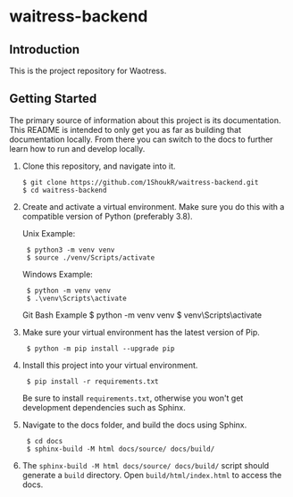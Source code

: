# waitress-backend

## Introduction

This is the project repository for Waotress.

## Getting Started

The primary source of information about this project is its documentation. This README is intended to only get you as far as building that documentation locally. From there you can switch to the docs to further learn how to run and develop locally.

1. Clone this repository, and navigate into it. 

       $ git clone https://github.com/1ShoukR/waitress-backend.git
       $ cd waitress-backend

1. Create and activate a virtual environment. Make sure you do this with a compatible version of Python (preferably 3.8). 

    Unix Example:

        $ python3 -m venv venv
        $ source ./venv/Scripts/activate

    Windows Example:

        $ python -m venv venv
        $ .\venv\Scripts\activate

    Git Bash Example
        $ python -m venv venv
        $ venv\Scripts\activate

1. Make sure your virtual environment has the latest version of Pip. 

        $ python -m pip install --upgrade pip


1. Install this project into your virtual environment.

        $ pip install -r requirements.txt

    Be sure to install `requirements.txt`, otherwise you won't get development dependencies such as Sphinx.

1. Navigate to the docs folder, and build the docs using Sphinx.

        $ cd docs
        $ sphinx-build -M html docs/source/ docs/build/

1. The `sphinx-build -M html docs/source/ docs/build/` script should generate a `build` directory. Open `build/html/index.html` to access the docs.
